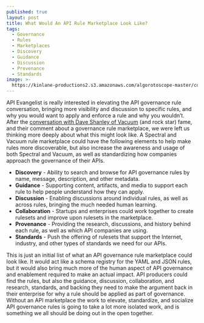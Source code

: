 ```yaml
---
published: true
layout: post
title: What Would An API Rule Marketplace Look Like?
tags:
  - Governance
  - Rules
  - Marketplaces
  - Discovery
  - Guidance
  - Discussion
  - Provenance
  - Standards
image: >-
  https://kinlane-productions2.s3.amazonaws.com/algorotoscope-master/copper-circuit-nyc-people-marketplace.jpeg
---
```

API Evangelist is really interested in elevating the API governance rule conversation, bringing more visibility and discussion to specific rules, and why you would want to apply and enforce a rule and why you wouldn’t. After the [conversation with Dave Shanley of Vacuum](https://conversations.apievangelist.com/store/2025-01-18-dave-shanley-princess-beef-heavy-industries/) (and rock star) fame, and their comment about a governance rule marketplace, we were left us thinking more deeply about what this might look like. A Spectral and Vacuum rule marketplace could have the following elements to help make rules more discoverable, but also increase the awareness and usage of both Spectral and Vacuum, as well as standardizing how companies approach the governance of their APIs.

- **Discovery** - Ability to search and browse for API governance rules by name, message, description, and other metadata.
- **Guidance** - Supporting content, artifacts, and media to support each rule to help people understand how they can apply.
- **Discussion** - Enabling discussions around individual rules, as well as across rules, bringing the much needed human learning.
- **Collaboration** - Startups and enterprises could work together to create rulesets and improve upon rulesets in the marketplace.
- **Provenance** - Providing the research, discussions, and history behind each rule, as well as which API companies are using.
- **Standards** - Push the offering of rulesets that support the Internet, industry, and other types of standards we need for our APIs.

This is just an initial list of what an API governance rule marketplace could look like. It would act like a schema registry for the YAML and JSON rules, but it would also bring much more of the human aspect of API governance and enablement required to make an actual impact. API producers could find the rules, but also the guidance, discussion, collaboration, and research, standards, and backing they need to make the argument back in their enterprise for why a rule should be applied as part of governance. Without an API marketplace the work to elevate, standardize, and socialize API governance rules is going to take a lot more isolated work, and is something we all should be doing out in the open together.



